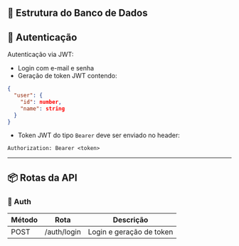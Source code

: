 
## 🧱 Estrutura do Banco de Dados
## 🔐 Autenticação

Autenticação via JWT:

- Login com e-mail e senha
- Geração de token JWT contendo:

```json
{
  "user": {
    "id": number,
    "name": string
  }
}
````

* Token JWT do tipo `Bearer` deve ser enviado no header:

```
Authorization: Bearer <token>
```

---

## 📦 Rotas da API


### 📌 Auth

| Método | Rota        | Descrição                |
| ------ | ----------- | ------------------------ |
| POST   | /auth/login | Login e geração de token |

